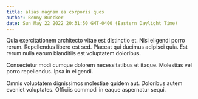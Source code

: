 ```yaml
---
title: alias magnam ea corporis quos
author: Benny Ruecker
date: Sun May 22 2022 20:31:50 GMT-0400 (Eastern Daylight Time)
---
```

Quia exercitationem architecto vitae est distinctio et. Nisi eligendi porro rerum. Repellendus libero est sed. Placeat qui ducimus adipisci quia. Est rerum nulla earum blanditiis est voluptatem doloribus.

 Consectetur modi cumque dolorem necessitatibus et itaque. Molestias vel porro repellendus. Ipsa in eligendi.

 Omnis voluptatem dignissimos molestiae quidem aut. Doloribus autem eveniet voluptates. Officiis commodi in eaque aspernatur sequi.
